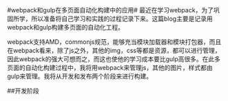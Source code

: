 #webpack和gulp在多页面自动化构建中的应用#
最近在学习webpack，为了巩固所学，所以准备将自己学习和实践的过程记录下来。这篇blog主要是记录用webpack和gulp构建多页面的自动化工程。

webpack支持AMD，commonjs规范，能够充当模块加载器和模块打包器，而且在webpack看来，除了js之外，其他的img，css等都是资源，都可以进行管理，因此webpack的强大可想而之，而这也使他的学习成本要比gulp高很多。在此多页面的自动化构建过程中，我将用webpack来管理js，其他的图片，样式都由gulp来管理。我将从开发和发布两个阶段来进行构建。

##开发阶段
